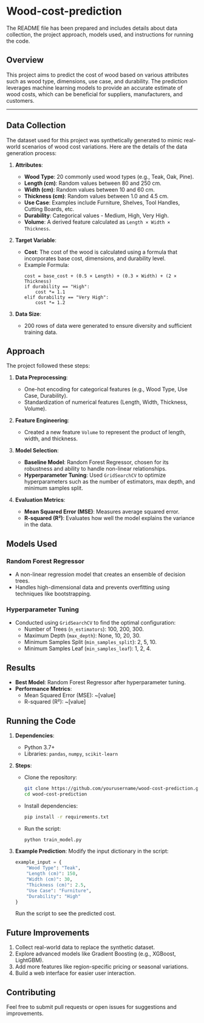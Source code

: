 # Wood-cost-prediction
The README file has been prepared and includes details about data collection, the project approach, models used, and instructions for running the code.


## Overview
This project aims to predict the cost of wood based on various attributes such as wood type, dimensions, use case, and durability. The prediction leverages machine learning models to provide an accurate estimate of wood costs, which can be beneficial for suppliers, manufacturers, and customers.

---

## Data Collection
The dataset used for this project was synthetically generated to mimic real-world scenarios of wood cost variations. Here are the details of the data generation process:

1. **Attributes**:
   - **Wood Type**: 20 commonly used wood types (e.g., Teak, Oak, Pine).
   - **Length (cm)**: Random values between 80 and 250 cm.
   - **Width (cm)**: Random values between 10 and 60 cm.
   - **Thickness (cm)**: Random values between 1.0 and 4.5 cm.
   - **Use Case**: Examples include Furniture, Shelves, Tool Handles, Cutting Boards, etc.
   - **Durability**: Categorical values - Medium, High, Very High.
   - **Volume**: A derived feature calculated as `Length × Width × Thickness`.

2. **Target Variable**:
   - **Cost**: The cost of the wood is calculated using a formula that incorporates base cost, dimensions, and durability level.
   - Example Formula:
     ```
     cost = base_cost + (0.5 × Length) + (0.3 × Width) + (2 × Thickness)
     if durability == "High":
         cost *= 1.1
     elif durability == "Very High":
         cost *= 1.2
     ```

3. **Data Size**:
   - 200 rows of data were generated to ensure diversity and sufficient training data.


## Approach
The project followed these steps:

1. **Data Preprocessing**:
   - One-hot encoding for categorical features (e.g., Wood Type, Use Case, Durability).
   - Standardization of numerical features (Length, Width, Thickness, Volume).

2. **Feature Engineering**:
   - Created a new feature `Volume` to represent the product of length, width, and thickness.

3. **Model Selection**:
   - **Baseline Model**: Random Forest Regressor, chosen for its robustness and ability to handle non-linear relationships.
   - **Hyperparameter Tuning**: Used `GridSearchCV` to optimize hyperparameters such as the number of estimators, max depth, and minimum samples split.

4. **Evaluation Metrics**:
   - **Mean Squared Error (MSE)**: Measures average squared error.
   - **R-squared (R²)**: Evaluates how well the model explains the variance in the data.


## Models Used
### Random Forest Regressor
- A non-linear regression model that creates an ensemble of decision trees.
- Handles high-dimensional data and prevents overfitting using techniques like bootstrapping.

### Hyperparameter Tuning
- Conducted using `GridSearchCV` to find the optimal configuration:
  - Number of Trees (`n_estimators`): 100, 200, 300.
  - Maximum Depth (`max_depth`): None, 10, 20, 30.
  - Minimum Samples Split (`min_samples_split`): 2, 5, 10.
  - Minimum Samples Leaf (`min_samples_leaf`): 1, 2, 4.


## Results
- **Best Model**: Random Forest Regressor after hyperparameter tuning.
- **Performance Metrics**:
  - Mean Squared Error (MSE): ~[value]
  - R-squared (R²): ~[value]


## Running the Code
1. **Dependencies**:
   - Python 3.7+
   - Libraries: `pandas`, `numpy`, `scikit-learn`

2. **Steps**:
   - Clone the repository:
     ```bash
     git clone https://github.com/yourusername/wood-cost-prediction.git
     cd wood-cost-prediction
     ```
   - Install dependencies:
     ```bash
     pip install -r requirements.txt
     ```
   - Run the script:
     ```bash
     python train_model.py
     ```

3. **Example Prediction**:
   Modify the input dictionary in the script:
   ```python
   example_input = {
       "Wood Type": "Teak",
       "Length (cm)": 150,
       "Width (cm)": 30,
       "Thickness (cm)": 2.5,
       "Use Case": "Furniture",
       "Durability": "High"
   }
   ```
   Run the script to see the predicted cost.


## Future Improvements
1. Collect real-world data to replace the synthetic dataset.
2. Explore advanced models like Gradient Boosting (e.g., XGBoost, LightGBM).
3. Add more features like region-specific pricing or seasonal variations.
4. Build a web interface for easier user interaction.



## Contributing
Feel free to submit pull requests or open issues for suggestions and improvements.


